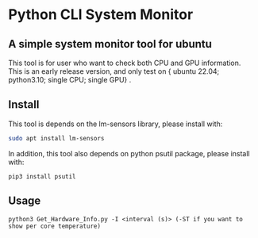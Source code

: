 # Python CLI System Monitor
## A simple system monitor tool for ubuntu 

This tool is for user who want to check both CPU and GPU information.  
This is an early release version, and only test on { ubuntu 22.04; python3.10; single CPU; single GPU} .  

## Install
This tool is depends on the lm-sensors library, please install with:  
```bash
sudo apt install lm-sensors
```
In addition, this tool also depends on python psutil package, please install with:
```
pip3 install psutil
```

## Usage
```
python3 Get_Hardware_Info.py -I <interval (s)> (-ST if you want to show per core temperature)
```


